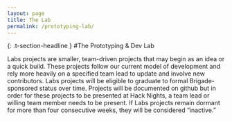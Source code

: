 ```yaml
---
layout: page
title: The Lab
permalink: /prototyping-lab/
---
```


{: .t-section-headline }
#The Prototyping & Dev Lab

Labs projects are smaller, team-driven projects that may begin as an idea or a quick build. These projects follow our current model of development and rely more heavily on a specified team lead to update and involve new contributors. Labs projects will be eligible to graduate to formal Brigade-sponsored status over time. Projects will be documented on github but in order for these projects to be presented at Hack Nights, a team lead or willing team member needs to be present. If Labs projects remain dormant for more than four consecutive weeks, they will be considered “inactive.”
